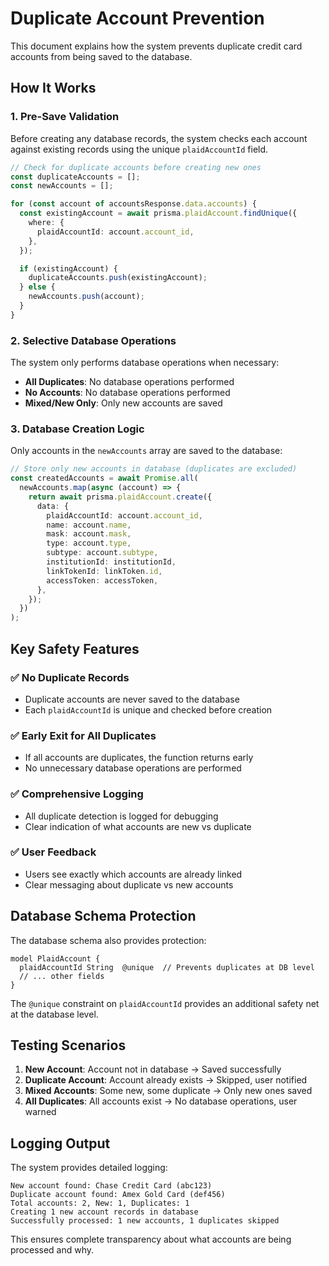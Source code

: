 # Duplicate Account Prevention

This document explains how the system prevents duplicate credit card accounts from being saved to the database.

## How It Works

### 1. **Pre-Save Validation**

Before creating any database records, the system checks each account against existing records using the unique `plaidAccountId` field.

```typescript
// Check for duplicate accounts before creating new ones
const duplicateAccounts = [];
const newAccounts = [];

for (const account of accountsResponse.data.accounts) {
  const existingAccount = await prisma.plaidAccount.findUnique({
    where: {
      plaidAccountId: account.account_id,
    },
  });

  if (existingAccount) {
    duplicateAccounts.push(existingAccount);
  } else {
    newAccounts.push(account);
  }
}
```

### 2. **Selective Database Operations**

The system only performs database operations when necessary:

- **All Duplicates**: No database operations performed
- **No Accounts**: No database operations performed
- **Mixed/New Only**: Only new accounts are saved

### 3. **Database Creation Logic**

Only accounts in the `newAccounts` array are saved to the database:

```typescript
// Store only new accounts in database (duplicates are excluded)
const createdAccounts = await Promise.all(
  newAccounts.map(async (account) => {
    return await prisma.plaidAccount.create({
      data: {
        plaidAccountId: account.account_id,
        name: account.name,
        mask: account.mask,
        type: account.type,
        subtype: account.subtype,
        institutionId: institutionId,
        linkTokenId: linkToken.id,
        accessToken: accessToken,
      },
    });
  })
);
```

## Key Safety Features

### ✅ **No Duplicate Records**

- Duplicate accounts are never saved to the database
- Each `plaidAccountId` is unique and checked before creation

### ✅ **Early Exit for All Duplicates**

- If all accounts are duplicates, the function returns early
- No unnecessary database operations are performed

### ✅ **Comprehensive Logging**

- All duplicate detection is logged for debugging
- Clear indication of what accounts are new vs duplicate

### ✅ **User Feedback**

- Users see exactly which accounts are already linked
- Clear messaging about duplicate vs new accounts

## Database Schema Protection

The database schema also provides protection:

```prisma
model PlaidAccount {
  plaidAccountId String  @unique  // Prevents duplicates at DB level
  // ... other fields
}
```

The `@unique` constraint on `plaidAccountId` provides an additional safety net at the database level.

## Testing Scenarios

1. **New Account**: Account not in database → Saved successfully
2. **Duplicate Account**: Account already exists → Skipped, user notified
3. **Mixed Accounts**: Some new, some duplicate → Only new ones saved
4. **All Duplicates**: All accounts exist → No database operations, user warned

## Logging Output

The system provides detailed logging:

```
New account found: Chase Credit Card (abc123)
Duplicate account found: Amex Gold Card (def456)
Total accounts: 2, New: 1, Duplicates: 1
Creating 1 new account records in database
Successfully processed: 1 new accounts, 1 duplicates skipped
```

This ensures complete transparency about what accounts are being processed and why.
